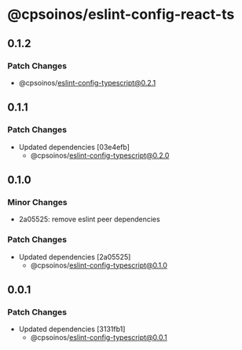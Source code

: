 # @cpsoinos/eslint-config-react-ts

## 0.1.2

### Patch Changes

- @cpsoinos/eslint-config-typescript@0.2.1

## 0.1.1

### Patch Changes

- Updated dependencies [03e4efb]
  - @cpsoinos/eslint-config-typescript@0.2.0

## 0.1.0

### Minor Changes

- 2a05525: remove eslint peer dependencies

### Patch Changes

- Updated dependencies [2a05525]
  - @cpsoinos/eslint-config-typescript@0.1.0

## 0.0.1

### Patch Changes

- Updated dependencies [3131fb1]
  - @cpsoinos/eslint-config-typescript@0.0.1
